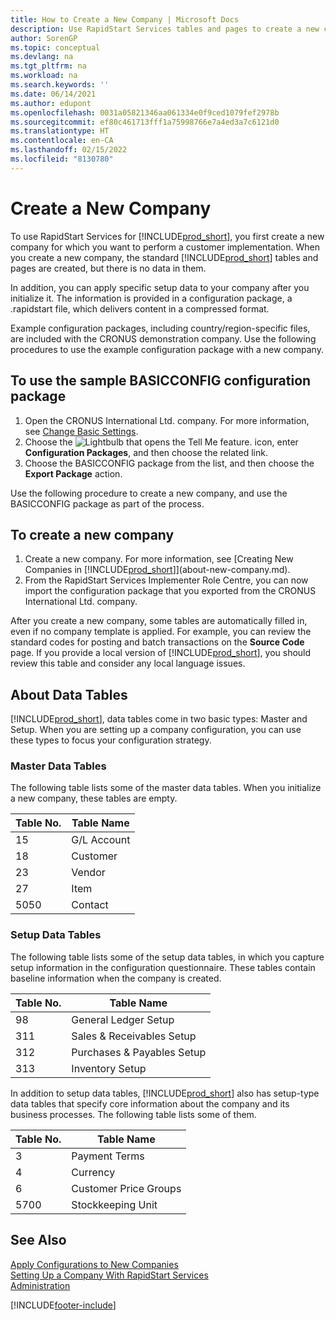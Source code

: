 ```yaml
---
title: How to Create a New Company | Microsoft Docs
description: Use RapidStart Services tables and pages to create a new company for which you want to perform a customer implementation.
author: SorenGP
ms.topic: conceptual
ms.devlang: na
ms.tgt_pltfrm: na
ms.workload: na
ms.search.keywords: ''
ms.date: 06/14/2021
ms.author: edupont
ms.openlocfilehash: 0031a05821346aa061334e0f9ced1079fef2978b
ms.sourcegitcommit: ef80c461713fff1a75998766e7a4ed3a7c6121d0
ms.translationtype: HT
ms.contentlocale: en-CA
ms.lasthandoff: 02/15/2022
ms.locfileid: "8130780"
---
```

# <a name="create-a-new-company"></a>Create a New Company
To use RapidStart Services for [!INCLUDE[prod_short](includes/prod_short.md)], you first create a new company for which you want to perform a customer implementation. When you create a new company, the standard [!INCLUDE[prod_short](includes/prod_short.md)] tables and pages are created, but there is no data in them.

In addition, you can apply specific setup data to your company after you initialize it. The information is provided in a configuration package, a .rapidstart file, which delivers content in a compressed format.  

Example configuration packages, including country/region-specific files, are included with the CRONUS demonstration company. Use the following procedures to use the example configuration package with a new company.  

## <a name="to-use-the-sample-basicconfig-configuration-package"></a>To use the sample BASICCONFIG configuration package  
1. Open the CRONUS International Ltd. company. For more information, see [Change Basic Settings](ui-change-basic-settings.md).
2. Choose the ![Lightbulb that opens the Tell Me feature.](media/ui-search/search_small.png "Tell me what you want to do") icon, enter **Configuration Packages**, and then choose the related link.  
3. Choose the BASICCONFIG package from the list, and then choose the **Export Package** action.  

Use the following procedure to create a new company, and use the BASICCONFIG package as part of the process.  

## <a name="to-create-a-new-company"></a>To create a new company  
1. Create a new company. For more information, see [Creating New Companies in [!INCLUDE[prod_short](includes/prod_short.md)]](about-new-company.md).
2. From the RapidStart Services Implementer Role Centre, you can now import the configuration package that you exported from the CRONUS International Ltd. company.

After you create a new company, some tables are automatically filled in, even if no company template is applied. For example, you can review the standard codes for posting and batch transactions on the **Source Code** page. If you provide a local version of [!INCLUDE[prod_short](includes/prod_short.md)], you should review this table and consider any local language issues.

## <a name="about-data-tables"></a>About Data Tables
[!INCLUDE[prod_short](includes/prod_short.md)], data tables come in two basic types: Master and Setup. When you are setting up a company configuration, you can use these types to focus your configuration strategy.  

### <a name="master-data-tables"></a>Master Data Tables  
The following table lists some of the master data tables. When you initialize a new company, these tables are empty.  

|Table No.|Table Name|  
|-------------------|--------------------|  
|15|G/L Account|  
|18|Customer|  
|23|Vendor|  
|27|Item|  
|5050|Contact|  

### <a name="setup-data-tables"></a>Setup Data Tables  
The following table lists some of the setup data tables, in which you capture setup information in the configuration questionnaire. These tables contain baseline information when the company is created.  

|Table No.|Table Name|  
|-------------------|--------------------|  
|98|General Ledger Setup|  
|311|Sales & Receivables Setup|  
|312|Purchases & Payables Setup|  
|313|Inventory Setup|  

In addition to setup data tables, [!INCLUDE[prod_short](includes/prod_short.md)] also has setup-type data tables that specify core information about the company and its business processes. The following table lists some of them.  

|Table No.|Table Name|  
|-------------------|--------------------|  
|3|Payment Terms|  
|4|Currency|  
|6|Customer Price Groups|  
|5700|Stockkeeping Unit|

  

## <a name="see-also"></a>See Also  
[Apply Configurations to New Companies](admin-apply-configuration-to-new-companies.md)  
[Setting Up a Company With RapidStart Services](admin-set-up-a-company-with-rapidstart.md)  
[Administration](admin-setup-and-administration.md)


[!INCLUDE[footer-include](includes/footer-banner.md)]